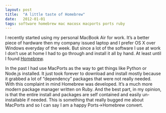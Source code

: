 ```yaml
---
layout: post
title:  "A little taste of Homebrew"
date:   2012-01-01
tags: software homebrew mac macosx macports ports ruby
---
```

I recently started using my personal MacBook Air for work. It’s a better piece of hardware then my company issued laptop and I prefer OS X over Windows everyday of the week. But since a lot of the software I use at work I don’t use at home I had to go through and install it all by hand. At least until I found [Homebrew](http://mxcl.github.com/homebrew/).

In the past I had use MacPorts as the way to get things like Python or Node.js installed. It just took forever to download and install mostly because it grabbed a lot of “dependency” packages that were not really needed. With this complaint in mind Homebrew was developed. It’s a much more modern package manager written on Ruby. And the best part, in my opinion, is that the entire install and packages are self contained and easily un-installable if needed. This is something that really bugged me about MacPorts and so I can say I am a happy Ports->Homebrew convert.
